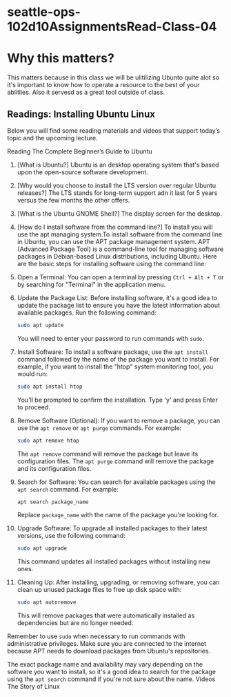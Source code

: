 # seattle-ops-102d10AssignmentsRead-Class-04
# Why this matters?
This matters because in this class we will be ulitilizing Ubunto quite alot so it's important to know how to operate a resource to the best of your ablitlies. Also it servesd as a great tool outside of class.  
## Readings: Installing Ubuntu Linux
Below you will find some reading materials and videos that support today’s topic and the upcoming lecture.

Reading
The Complete Beginner’s Guide to Ubuntu

1. [What is Ubuntu?] Ubuntu is an desktop operating system that's based upon the open-source software development.
2. [Why would you choose to install the LTS version over regular Ubuntu releases?] The LTS stands for long-term support adn it last for 5 years versus the few months the other offers.
3. [What is the Ubuntu GNOME Shell?] The display screen for the desktop.
4. [How do I install software from the command line?] To install you will use the apt managing system.To install software from the command line in Ubuntu, you can use the APT package management system. APT (Advanced Package Tool) is a command-line tool for managing software packages in Debian-based Linux distributions, including Ubuntu. Here are the basic steps for installing software using the command line:

1. Open a Terminal:
   You can open a terminal by pressing `Ctrl + Alt + T` or by searching for "Terminal" in the application menu.

2. Update the Package List:
   Before installing software, it's a good idea to update the package list to ensure you have the latest information about available packages. Run the following command:

   ```bash
   sudo apt update
   ```

   You will need to enter your password to run commands with `sudo`.

3. Install Software:
   To install a software package, use the `apt install` command followed by the name of the package you want to install. For example, if you want to install the "htop" system monitoring tool, you would run:

   ```bash
   sudo apt install htop
   ```

   You'll be prompted to confirm the installation. Type 'y' and press Enter to proceed.

4. Remove Software (Optional):
   If you want to remove a package, you can use the `apt remove` or `apt purge` commands. For example:

   ```bash
   sudo apt remove htop
   ```

   The `apt remove` command will remove the package but leave its configuration files. The `apt purge` command will remove the package and its configuration files.

5. Search for Software:
   You can search for available packages using the `apt search` command. For example:

   ```bash
   apt search package_name
   ```

   Replace `package_name` with the name of the package you're looking for.

6. Upgrade Software:
   To upgrade all installed packages to their latest versions, use the following command:

   ```bash
   sudo apt upgrade
   ```

   This command updates all installed packages without installing new ones.

7. Cleaning Up:
   After installing, upgrading, or removing software, you can clean up unused package files to free up disk space with:

   ```bash
   sudo apt autoremove
   ```

   This will remove packages that were automatically installed as dependencies but are no longer needed.

Remember to use `sudo` when necessary to run commands with administrative privileges. Make sure you are connected to the internet because APT needs to download packages from Ubuntu's repositories.

The exact package name and availability may vary depending on the software you want to install, so it's a good idea to search for the package using the `apt search` command if you're not sure about the name.
Videos
The Story of Linux
